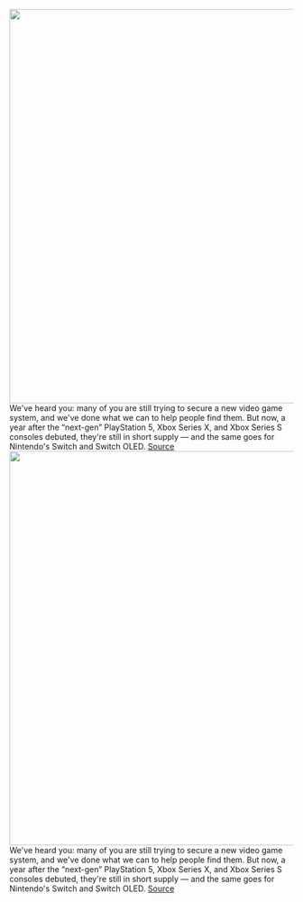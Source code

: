 <img src='https://cdn.vox-cdn.com/thumbor/Voq6u50Wn86VxoiAN0e37i5SvIU=/0x0:2040x1360/1200x800/filters:focal(857x517:1183x843)/cdn.vox-cdn.com/uploads/chorus_image/image/70265537/acastro_210113_1777_gamingstock_0002.0.jpg' width='700px' /><br/>
We've heard you: many of you are still trying to secure a new video game system, and we've done what we can to help people find them. But now, a year after the “next-gen” PlayStation 5, Xbox Series X, and Xbox Series S consoles debuted, they're still in short supply — and the same goes for Nintendo's Switch and Switch OLED.
<a href='https://www.theverge.com/2021/12/13/22832376/ps5-xbox-series-x-s-nintendo-switch-hardware-sales-npd'> Source <a/><img src='https://cdn.vox-cdn.com/thumbor/Voq6u50Wn86VxoiAN0e37i5SvIU=/0x0:2040x1360/1200x800/filters:focal(857x517:1183x843)/cdn.vox-cdn.com/uploads/chorus_image/image/70265537/acastro_210113_1777_gamingstock_0002.0.jpg' width='700px' /><br/>
We've heard you: many of you are still trying to secure a new video game system, and we've done what we can to help people find them. But now, a year after the “next-gen” PlayStation 5, Xbox Series X, and Xbox Series S consoles debuted, they're still in short supply — and the same goes for Nintendo's Switch and Switch OLED.
<a href='https://www.theverge.com/2021/12/13/22832376/ps5-xbox-series-x-s-nintendo-switch-hardware-sales-npd'> Source <a/>